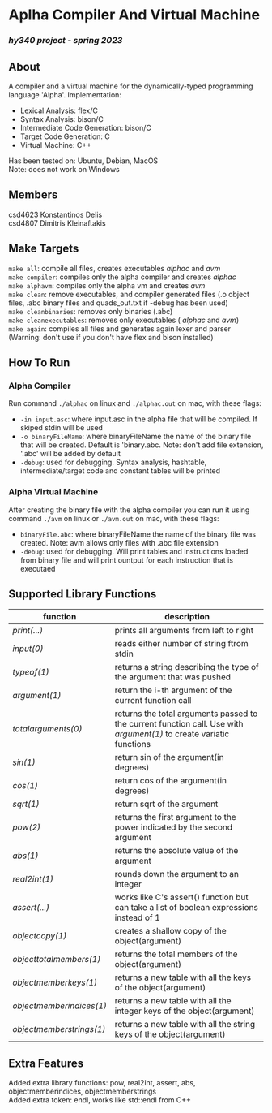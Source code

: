 # Aplha Compiler And Virtual Machine   
### _hy340 project - spring 2023_
## About
A compiler and a virtual machine for the dynamically-typed programming language 'Alpha'.
Implementation:  
- Lexical Analysis: flex/C  
- Syntax Analysis: bison/C  
- Intermediate Code Generation: bison/C  
- Target Code Generation: C  
- Virtual Machine: C++  

Has been tested on: Ubuntu, Debian, MacOS  
Note: does not work on Windows

## Members
csd4623 Konstantinos Delis  
csd4807 Dimitris Kleinaftakis  
## Make Targets
`make all`: compile all files, creates executables _alphac_ and _avm_  
`make compiler`: compiles only the alpha compiler and creates _alphac_    
`make alphavm`: compiles only the alpha vm and creates _avm_   
`make clean`: remove executables, and compiler generated files (.o object files, .abc binary files and quads_out.txt if -debug has been used)  
`make cleanbinaries`: removes only binaries (.abc)  
`make cleanexecutables`: removes only executables ( _alphac_ and _avm_)  
`make again`: compiles all files and generates again lexer and parser (Warning: don't use if you don't have flex and bison installed)  

## How To Run  
   
### Alpha Compiler  
Run command `./alphac` on linux and `./alphac.out` on mac, with these flags:  
- `-in input.asc`: where input.asc in the alpha file that will be compiled. If skiped stdin will be used  
- `-o binaryFileName`:  where binaryFileName the name of the binary file that will be created. Default is 'binary.abc. Note: don't add file extension, '.abc' will be added by default  
- `-debug`: used for debugging. Syntax analysis, hashtable, intermediate/target code and constant tables will be printed  

### Alpha Virtual Machine  
After creating the binary file with the alpha compiler you can run it using command `./avm` on linux or `./avm.out` on mac, with these flags:  
- `binaryFile.abc`: where binaryFileName the name of the binary file was created. Note: avm allows only files with .abc file extension  
- `-debug`: used for debugging. Will print tables and instructions loaded from binary file and will print ountput for each instruction that is executaed

## Supported Library Functions  
function | description  
---|---  
_print(...)_ | prints all arguments from left to right  
_input(0)_ | reads either number of string ftrom stdin  
_typeof(1)_ | returns a string describing the type of the argument that was pushed  
_argument(1)_ | return the i-th argument of the current function call  
_totalarguments(0)_ | returns the total arguments passed to the current function call. Use with _argument(1)_ to create variatic functions  
_sin(1)_ | return sin of the argument(in degrees)  
_cos(1)_ | return cos of the argument(in degrees)  
_sqrt(1)_ | return sqrt of the argument  
_pow(2)_ | returns the first argument to the power indicated by the second argument  
_abs(1)_ | returns the absolute value of the argument  
_real2int(1)_ | rounds down the argument to an integer  
_assert(...)_ | works like C's assert() function but can take a list of boolean expressions instead of 1  
_objectcopy(1)_ | creates a shallow copy of the object(argument)  
_objecttotalmembers(1)_ | returns the total members of the object(argument)   
_objectmemberkeys(1)_ | returns a new table with all the keys of the object(argument)  
_objectmemberindices(1)_ | returns a new table with all the integer keys of the object(argument)  
_objectmemberstrings(1)_ | returns a new table with all the string keys of the object(argument)  

## Extra Features
Added extra library functions: pow, real2int, assert, abs, objectmemberindices, objectmemberstrings  
Added extra token: endl, works like std::endl from C++  

